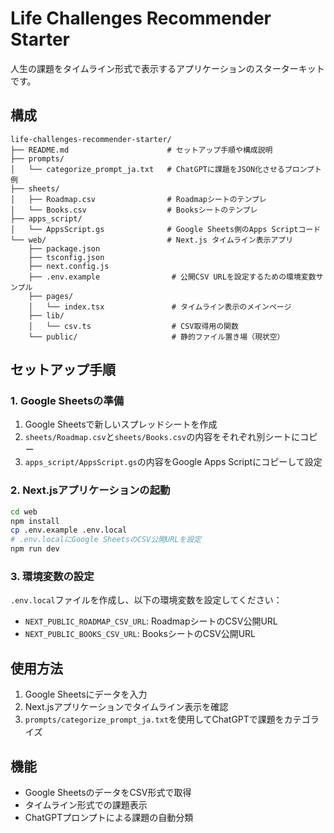# Life Challenges Recommender Starter

人生の課題をタイムライン形式で表示するアプリケーションのスターターキットです。

## 構成

```
life-challenges-recommender-starter/
├── README.md                      # セットアップ手順や構成説明
├── prompts/
│   └── categorize_prompt_ja.txt   # ChatGPTに課題をJSON化させるプロンプト例
├── sheets/
│   ├── Roadmap.csv                # Roadmapシートのテンプレ
│   └── Books.csv                  # Booksシートのテンプレ
├── apps_script/
│   └── AppsScript.gs              # Google Sheets側のApps Scriptコード
└── web/                           # Next.js タイムライン表示アプリ
    ├── package.json
    ├── tsconfig.json
    ├── next.config.js
    ├── .env.example                # 公開CSV URLを設定するための環境変数サンプル
    ├── pages/
    │   └── index.tsx               # タイムライン表示のメインページ
    ├── lib/
    │   └── csv.ts                  # CSV取得用の関数
    └── public/                     # 静的ファイル置き場（現状空）
```

## セットアップ手順

### 1. Google Sheetsの準備
1. Google Sheetsで新しいスプレッドシートを作成
2. `sheets/Roadmap.csv`と`sheets/Books.csv`の内容をそれぞれ別シートにコピー
3. `apps_script/AppsScript.gs`の内容をGoogle Apps Scriptにコピーして設定

### 2. Next.jsアプリケーションの起動
```bash
cd web
npm install
cp .env.example .env.local
# .env.localにGoogle SheetsのCSV公開URLを設定
npm run dev
```

### 3. 環境変数の設定
`.env.local`ファイルを作成し、以下の環境変数を設定してください：
- `NEXT_PUBLIC_ROADMAP_CSV_URL`: RoadmapシートのCSV公開URL
- `NEXT_PUBLIC_BOOKS_CSV_URL`: BooksシートのCSV公開URL

## 使用方法

1. Google Sheetsにデータを入力
2. Next.jsアプリケーションでタイムライン表示を確認
3. `prompts/categorize_prompt_ja.txt`を使用してChatGPTで課題をカテゴライズ

## 機能

- Google SheetsのデータをCSV形式で取得
- タイムライン形式での課題表示
- ChatGPTプロンプトによる課題の自動分類